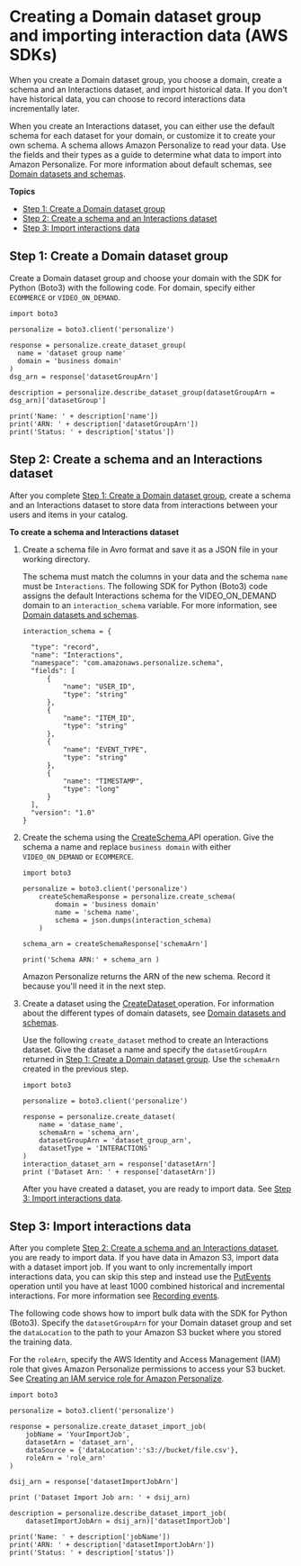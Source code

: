 # Creating a Domain dataset group and importing interaction data \(AWS SDKs\)<a name="creating-domain-dataset-group-sdk"></a>

 When you create a Domain dataset group, you choose a domain, create a schema and an Interactions dataset, and import historical data\. If you don't have historical data, you can choose to record interactions data incrementally later\. 

 When you create an Interactions dataset, you can either use the default schema for each dataset for your domain, or customize it to create your own schema\. A schema allows Amazon Personalize to read your data\. Use the fields and their types as a guide to determine what data to import into Amazon Personalize\. For more information about default schemas, see [Domain datasets and schemas](domain-datasets-and-schemas.md)\. 

**Topics**
+ [Step 1: Create a Domain dataset group](#create-domain-dsg-sdk)
+ [Step 2: Create a schema and an Interactions dataset](#create-domain-interactions-dataset-sdk)
+ [Step 3: Import interactions data](#import-domain-interactions-sdk)

## Step 1: Create a Domain dataset group<a name="create-domain-dsg-sdk"></a>

Create a Domain dataset group and choose your domain with the SDK for Python \(Boto3\) with the following code\. For domain, specify either `ECOMMERCE` or `VIDEO_ON_DEMAND`\. 

```
import boto3

personalize = boto3.client('personalize')

response = personalize.create_dataset_group(
  name = 'dataset group name'
  domain = 'business domain'
)
dsg_arn = response['datasetGroupArn']

description = personalize.describe_dataset_group(datasetGroupArn = dsg_arn)['datasetGroup']

print('Name: ' + description['name'])
print('ARN: ' + description['datasetGroupArn'])
print('Status: ' + description['status'])
```

## Step 2: Create a schema and an Interactions dataset<a name="create-domain-interactions-dataset-sdk"></a>

After you complete [Step 1: Create a Domain dataset group](#create-domain-dsg-sdk), create a schema and an Interactions dataset to store data from interactions between your users and items in your catalog\.

**To create a schema and Interactions dataset**

1. Create a schema file in Avro format and save it as a JSON file in your working directory\.

   The schema must match the columns in your data and the schema `name` must be `Interactions`\. The following SDK for Python \(Boto3\) code assigns the default Interactions schema for the VIDEO\_ON\_DEMAND domain to an `interaction_schema` variable\. For more information, see [Domain datasets and schemas](domain-datasets-and-schemas.md)\.

   ```
   interaction_schema = {
   
     "type": "record",
     "name": "Interactions",
     "namespace": "com.amazonaws.personalize.schema",
     "fields": [
         {
             "name": "USER_ID",
             "type": "string"
         },
         {
             "name": "ITEM_ID",
             "type": "string"
         },
         {
             "name": "EVENT_TYPE",
             "type": "string"
         },
         {
             "name": "TIMESTAMP",
             "type": "long"
         }
     ],
     "version": "1.0"
   }
   ```

1. Create the schema using the [ CreateSchema ](API_CreateSchema.md) API operation\. Give the schema a name and replace `business domain` with either `VIDEO_ON_DEMAND` or `ECOMMERCE`\.

   ```
   import boto3
   
   personalize = boto3.client('personalize')
       createSchemaResponse = personalize.create_schema(
           domain = 'business domain'
           name = 'schema name',
           schema = json.dumps(interaction_schema)
       )
   
   schema_arn = createSchemaResponse['schemaArn']
   
   print('Schema ARN:' + schema_arn )
   ```

   Amazon Personalize returns the ARN of the new schema\. Record it because you'll need it in the next step\.

1. Create a dataset using the [ CreateDataset ](API_CreateDataset.md) operation\. For information about the different types of domain datasets, see [Domain datasets and schemas](domain-datasets-and-schemas.md)\. 

   Use the following `create_dataset` method to create an Interactions dataset\. Give the dataset a name and specify the `datasetGroupArn` returned in [Step 1: Create a Domain dataset group](#create-domain-dsg-sdk)\. Use the `schemaArn` created in the previous step\.

   ```
   import boto3
   
   personalize = boto3.client('personalize')
   
   response = personalize.create_dataset(
       name = 'datase_name',
       schemaArn = 'schema_arn',
       datasetGroupArn = 'dataset_group_arn',
       datasetType = 'INTERACTIONS'
   )
   interaction_dataset_arn = response['datasetArn']
   print ('Dataset Arn: ' + response['datasetArn'])
   ```

   After you have created a dataset, you are ready to import data\. See [Step 3: Import interactions data](#import-domain-interactions-sdk)\.

## Step 3: Import interactions data<a name="import-domain-interactions-sdk"></a>

After you complete [Step 2: Create a schema and an Interactions dataset](#create-domain-interactions-dataset-sdk), you are ready to import data\. If you have data in Amazon S3, import data with a dataset import job\. If you want to only incrementally import interactions data, you can skip this step and instead use the [ PutEvents ](API_UBS_PutEvents.md) operation until you have at least 1000 combined historical and incremental interactions\. For more information see [Recording events](recording-events.md)\. 

The following code shows how to import bulk data with the SDK for Python \(Boto3\)\. Specify the `datasetGroupArn` for your Domain dataset group and set the `dataLocation` to the path to your Amazon S3 bucket where you stored the training data\.

For the `roleArn`, specify the AWS Identity and Access Management \(IAM\) role that gives Amazon Personalize permissions to access your S3 bucket\. See [Creating an IAM service role for Amazon Personalize](aws-personalize-set-up-permissions.md#set-up-create-role-with-permissions)\.

```
import boto3

personalize = boto3.client('personalize')

response = personalize.create_dataset_import_job(
    jobName = 'YourImportJob',
    datasetArn = 'dataset_arn',
    dataSource = {'dataLocation':'s3://bucket/file.csv'},
    roleArn = 'role_arn'
)

dsij_arn = response['datasetImportJobArn']

print ('Dataset Import Job arn: ' + dsij_arn)

description = personalize.describe_dataset_import_job(
    datasetImportJobArn = dsij_arn)['datasetImportJob']

print('Name: ' + description['jobName'])
print('ARN: ' + description['datasetImportJobArn'])
print('Status: ' + description['status'])
```